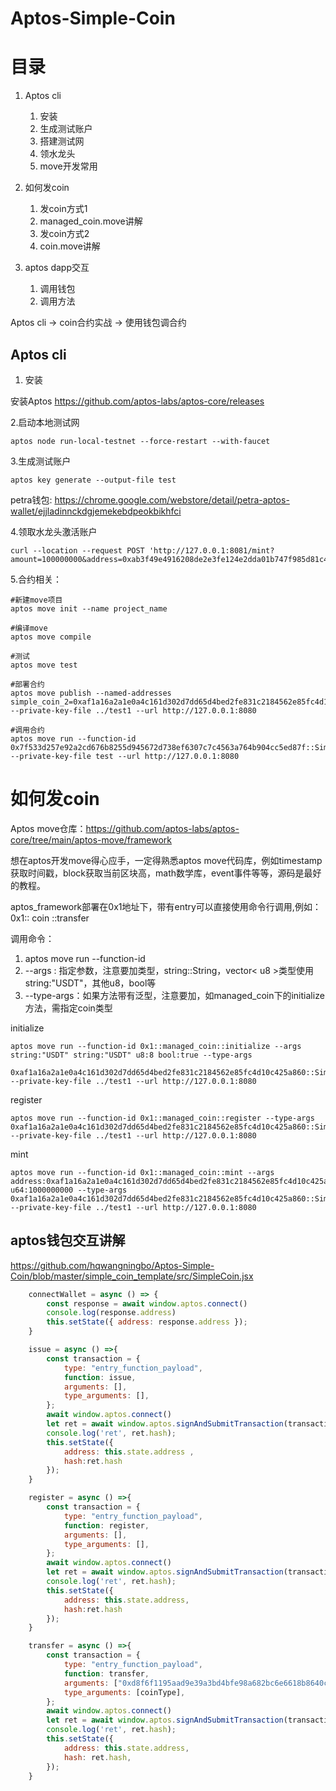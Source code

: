 # Aptos-Simple-Coin
# 目录

1. Aptos cli
    1. 安装
    2. 生成测试账户
    3. 搭建测试网
    4. 领水龙头
    5. move开发常用

2. 如何发coin
    1. 发coin方式1
    2. managed_coin.move讲解
    3. 发coin方式2
    4. coin.move讲解
3. aptos dapp交互
    1. 调用钱包
    2. 调用方法

Aptos cli -> coin合约实战 -> 使用钱包调合约

## Aptos cli

1. 安装

安装Aptos https://github.com/aptos-labs/aptos-core/releases

2.启动本地测试网

```shell
aptos node run-local-testnet --force-restart --with-faucet
```

3.生成测试账户

 ```shell
aptos key generate --output-file test
 ```

petra钱包: https://chrome.google.com/webstore/detail/petra-aptos-wallet/ejjladinnckdgjemekebdpeokbikhfci

4.领取水龙头激活账户

```
curl --location --request POST 'http://127.0.0.1:8081/mint?amount=100000000&address=0xab3f49e4916208de2e3fe124e2dda01b747f985d81c47d4e751e2a76de266aa6'
```

5.合约相关：

```shell
#新建move项目
aptos move init --name project_name

#编译move
aptos move compile

#测试
aptos move test

#部署合约
aptos move publish --named-addresses simple_coin_2=0xaf1a16a2a1e0a4c161d302d7dd65d4bed2fe831c2184562e85fc4d10c425a860 --private-key-file ../test1 --url http://127.0.0.1:8080

#调用合约
aptos move run --function-id 0x7f533d257e92a2cd676b8255d945672d738ef6307c7c4563a764b904cc5ed87f::SimpleCoin::issue --private-key-file test --url http://127.0.0.1:8080
```

# 如何发coin

Aptos move仓库：https://github.com/aptos-labs/aptos-core/tree/main/aptos-move/framework

想在aptos开发move得心应手，一定得熟悉aptos move代码库，例如timestamp获取时间戳，block获取当前区块高，math数学库，event事件等等，源码是最好的教程。

aptos_framework部署在0x1地址下，带有entry可以直接使用命令行调用,例如：0x1:: coin ::transfer

调用命令：

1. aptos move run --function-id
2. --args : 指定参数，注意要加类型，string::String，vector< u8 >类型使用string:"USDT"，其他u8，bool等
3. --type-args：如果方法带有泛型，注意要加，如managed_coin下的initialize方法，需指定coin类型

initialize

```shell
aptos move run --function-id 0x1::managed_coin::initialize --args string:"USDT" string:"USDT" u8:8 bool:true --type-args
 0xaf1a16a2a1e0a4c161d302d7dd65d4bed2fe831c2184562e85fc4d10c425a860::SimpleCoin1::USDT --private-key-file ../test1 --url http://127.0.0.1:8080
```

register

```shell
aptos move run --function-id 0x1::managed_coin::register --type-args 0xaf1a16a2a1e0a4c161d302d7dd65d4bed2fe831c2184562e85fc4d10c425a860::SimpleCoin1::USDT --private-key-file ../test1 --url http://127.0.0.1:8080

```

mint

```shell
aptos move run --function-id 0x1::managed_coin::mint --args address:0xaf1a16a2a1e0a4c161d302d7dd65d4bed2fe831c2184562e85fc4d10c425a860 u64:1000000000 --type-args 0xaf1a16a2a1e0a4c161d302d7dd65d4bed2fe831c2184562e85fc4d10c425a860::SimpleCoin1::USDT --private-key-file ../test1 --url http://127.0.0.1:8080
```

## aptos钱包交互讲解

https://github.com/hqwangningbo/Aptos-Simple-Coin/blob/master/simple_coin_template/src/SimpleCoin.jsx

```javascript
    connectWallet = async () => {
        const response = await window.aptos.connect()
        console.log(response.address)
        this.setState({ address: response.address });
    }

    issue = async () =>{
        const transaction = {
            type: "entry_function_payload",
            function: issue,
            arguments: [],
            type_arguments: [],
        };
        await window.aptos.connect()
        let ret = await window.aptos.signAndSubmitTransaction(transaction);
        console.log('ret', ret.hash);
        this.setState({
            address: this.state.address ,
            hash:ret.hash
        });
    }

    register = async () =>{
        const transaction = {
            type: "entry_function_payload",
            function: register,
            arguments: [],
            type_arguments: [],
        };
        await window.aptos.connect()
        let ret = await window.aptos.signAndSubmitTransaction(transaction);
        console.log('ret', ret.hash);
        this.setState({
            address: this.state.address,
            hash:ret.hash
        });
    }

    transfer = async () =>{
        const transaction = {
            type: "entry_function_payload",
            function: transfer,
            arguments: ["0xd8f6f1195aad9e39a3bd4bfe98a682bc6e6618b8640cf39c26f79a42863d6172","10"],
            type_arguments: [coinType],
        };
        await window.aptos.connect()
        let ret = await window.aptos.signAndSubmitTransaction(transaction);
        console.log('ret', ret.hash);
        this.setState({
            address: this.state.address,
            hash: ret.hash,
        });
    }

```

